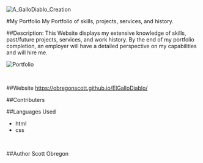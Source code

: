 ![A_GalloDiablo_Creation](https://user-images.githubusercontent.com/98435396/160311004-7eb39f02-c139-4de0-9548-92bfe477a875.png)

#My Portfolio
My Portfolio of skills, projects, services, and history.
<br />

##Description:
This Website displays my extensive knowledge of skills, past/future projects, services, and work history. By the end of my portfolio completion, an employer will have a detailed perspective on my capabilities and will hire me.
<br />

![Portfolio](https://user-images.githubusercontent.com/98435396/160311640-ae77ba00-1a67-450f-8d11-56322a948742.png)

<br />

##Website
https://obregonscott.github.io/ElGalloDiablo/
<br />

##Contributers
<br />

##Languages Used
- html
- css
<br />

##Author
Scott Obregon

